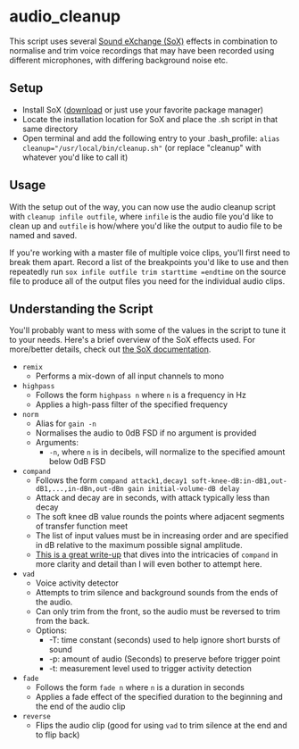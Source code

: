 # audio_cleanup

This script uses several [Sound eXchange (SoX)](http://sox.sourceforge.net/) effects in combination to normalise and trim voice recordings that may have been recorded using different microphones, with differing background noise etc.

## Setup

* Install SoX ([download](https://sourceforge.net/projects/sox/files/sox/) or just use your favorite package manager)
* Locate the installation location for SoX and place the .sh script in that same directory
* Open terminal and add the following entry to your .bash_profile: `alias cleanup="/usr/local/bin/cleanup.sh"` (or replace "cleanup" with whatever you'd like to call it)

## Usage

With the setup out of the way, you can now use the audio cleanup script with `cleanup infile outfile`, where `infile` is the audio file you'd like to clean up and `outfile` is how/where you'd like the output to audio file to be named and saved.

If you're working with a master file of multiple voice clips, you'll first need to break them apart. Record a list of the breakpoints you'd like to use and then repeatedly run `sox infile outfile trim starttime =endtime` on the source file to produce all of the output files you need for the individual audio clips.

## Understanding the Script

You'll probably want to mess with some of the values in the script to tune it to your needs. Here's a brief overview of the SoX effects used. For more/better details, check out [the SoX documentation](http://sox.sourceforge.net/sox.html).

* `remix`
  * Performs a mix-down of all input channels to mono
* `highpass`
  * Follows the form `highpass n` where `n` is a frequency in Hz
  * Applies a high-pass filter of the specified frequency
* `norm`
  * Alias for `gain -n`
  * Normalises the audio to 0dB FSD if no argument is provided
  * Arguments:
    * `-n`, where `n` is in decibels, will normalize to the specified amount below 0dB FSD
* `compand`
  * Follows the form `compand attack1,decay1 soft-knee-dB:in-dB1,out-dB1,...,in-dBn,out-dBn gain initial-volume-dB delay`
  * Attack and decay are in seconds, with attack typically less than decay
  * The soft knee dB value rounds the points where adjacent segments of transfer function meet
  * The list of input values must be in increasing order and are specified in dB relative to the maximum possible signal amplitude.
  * [This is a great write-up](https://sourceforge.net/p/sox/mailman/sox-users/thread/6BD30DC3-1EB7-4B3B-B866-C0777B464A3A%40senortoad.com/#msg23427259) that dives into the intricacies of `compand` in more clarity and detail than I will even bother to attempt here.
* `vad`
  * Voice activity detector
  * Attempts to trim silence and background sounds from the ends of the audio.
  * Can only trim from the front, so the audio must be reversed to trim from the back.
  * Options:
    * -T: time constant (seconds) used to help ignore short bursts of sound
    * -p: amount of audio (Seconds) to preserve before trigger point
    * -t: measurement level used to trigger activity detection
* `fade`
  * Follows the form `fade n` where `n` is a duration in seconds
  * Applies a fade effect of the specified duration to the beginning and the end of the audio clip
* `reverse`
  * Flips the audio clip (good for using `vad` to trim silence at the end and to flip back)

